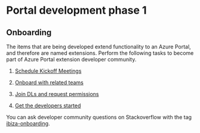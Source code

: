 # Portal development phase 1

## Onboarding
   
The items that are being developed extend functionality to an Azure Portal, and therefore are named extensions.  Perform the following tasks to become part of Azure Portal extension developer community.

1. [Schedule Kickoff Meetings](portalfx-extensions-onboarding1-kickoffs.md)

1. [Onboard with related teams](portalfx-extensions-onboarding1-relatedTeams.md)

1. [Join DLs and request permissions](portalfx-extensions-onboarding1-permissions.md) 

1. [Get the developers started](top-extensions-getting-started.md)
 
You can ask developer community questions on Stackoverflow with the tag [ibiza-onboarding](https://stackoverflow.microsoft.com/questions/tagged/ibiza-onboarding).
